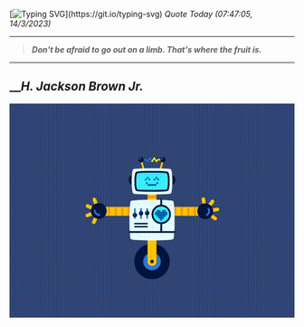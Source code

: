 [![Typing SVG](https://readme-typing-svg.herokuapp.com?font=Press+Start+2P&color=C2F784&size=35&width=900&height=100&lines=Hello+World%2C+I'm+Hung+!)](https://git.io/typing-svg) 
_Quote Today (07:47:05, 14/3/2023)_
___
>**_Don't be afraid to go out on a limb. That's where the fruit is._**
___

## __**_H. Jackson Brown Jr._**

![RobotDance](src/assets/images/robot-dancing-dribble.gif?style=center)

